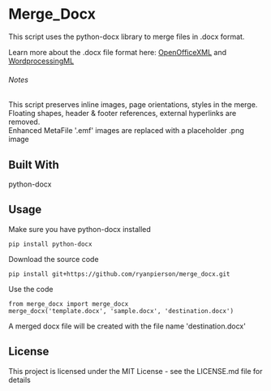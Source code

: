 # Merge_Docx
This script uses the python-docx library to merge files in .docx format. 

Learn more about the .docx file format here:
[OpenOfficeXML](http://officeopenxml.com/WPcontentOverview.php)
and
[WordprocessingML](https://docs.microsoft.com/en-us/office/open-xml/structure-of-a-wordprocessingml-document)

###### Notes
This script preserves inline images, page orientations, styles in the merge.<br />
Floating shapes, header & footer references, external hyperlinks are removed.<br />
Enhanced MetaFile '.emf' images are replaced with a placeholder .png image

## Built With
python-docx

## Usage
Make sure you have python-docx installed
```
pip install python-docx
```

Download the source code
```
pip install git+https://github.com/ryanpierson/merge_docx.git
```

Use the code
```
from merge_docx import merge_docx
merge_docx('template.docx', 'sample.docx', 'destination.docx')
```
A merged docx file will be created with the file name 'destination.docx'


## License
This project is licensed under the MIT License - see the LICENSE.md file for details